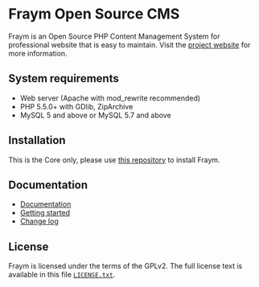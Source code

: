 Fraym Open Source CMS
======================

Fraym is an Open Source PHP Content Management System for professional website that is easy to maintain. Visit the [project website][1]
for more information.


System requirements
-------------------

 * Web server (Apache with mod_rewrite recommended)
 * PHP 5.5.0+ with GDlib, ZipArchive
 * MySQL 5 and above or MySQL 5.7 and above


Installation
------------

This is the Core only, please use [this repository][6] to install Fraym.


Documentation
-------------

 * [Documentation][2]
 * [Getting started][3]
 * [Change log][4]


License
-------

Fraym is licensed under the terms of the GPLv2. The full license text is
available in this file [`LICENSE.txt`][5].

[1]: http://fraym.org
[2]: http://fraym.org/documentation
[3]: http://fraym.org/getting-started
[4]: CHANGELOG.md
[5]: LICENSE.txt
[6]: https://github.com/fraym/fraym